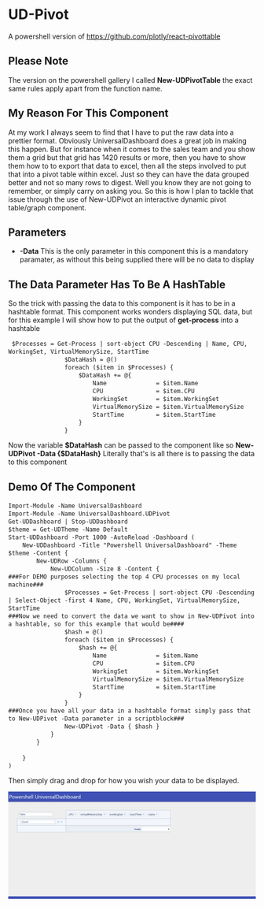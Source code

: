 # UD-Pivot
A powershell version of https://github.com/plotly/react-pivottable

## Please Note

The version on the powershell gallery I called **New-UDPivotTable** the exact same rules apply apart from the function name.

## My Reason For This Component

At my work I always seem to find that I have to put the raw data into a prettier format.  Obviously UniversalDashboard 
does a great job in making this happen.  But for instance when it comes to the sales team and you show them a grid 
but that grid has 1420 results or more, then you have to show them how to to export that data to excel, then all the 
steps involved to put that into a pivot table within excel. Just so they can have the data grouped better and not so
many rows to digest. Well you know they are not going to remember, or simply carry on asking you. So this is how I plan
to tackle that issue through the use of New-UDPivot an interactive dynamic pivot table/graph component.

## Parameters

* **-Data** This is the only parameter in this component this is a mandatory paramater, as without this being supplied there will be no data to display

## The Data Parameter Has To Be A HashTable

So the trick with passing the data to this component is it has to be in a hashtable format. This component works wonders
displaying SQL data, but for this example I will show how to put the output of **get-process** into a hashtable

```
 $Processes = Get-Process | sort-object CPU -Descending | Name, CPU, WorkingSet, VirtualMemorySize, StartTime
                $DataHash = @()
                foreach ($item in $Processes) {
                    $DataHash += @{
                        Name              = $item.Name
                        CPU               = $item.CPU
                        WorkingSet        = $item.WorkingSet
                        VirtualMemorySize = $item.VirtualMemorySize
                        StartTime         = $item.StartTime
                    }
                }
```
Now the variable **$DataHash** can be passed to the component like so
**New-UDPivot -Data {$DataHash}**
Literally that's is all there is to passing the data to this component

## Demo Of The Component

```
Import-Module -Name UniversalDashboard
Import-Module -Name UniversalDashboard.UDPivot
Get-UDDashboard | Stop-UDDashboard
$theme = Get-UDTheme -Name Default
Start-UDDashboard -Port 1000 -AutoReload -Dashboard (
    New-UDDashboard -Title "Powershell UniversalDashboard" -Theme $theme -Content {
        New-UDRow -Columns {
            New-UDColumn -Size 8 -Content {
###For DEMO purposes selecting the top 4 CPU processes on my local machine###            
                $Processes = Get-Process | sort-object CPU -Descending | Select-Object -first 4 Name, CPU, WorkingSet, VirtualMemorySize, StartTime
###Now we need to convert the data we want to show in New-UDPivot into a hashtable, so for this example that would be####
                $hash = @()
                foreach ($item in $Processes) {
                    $hash += @{
                        Name              = $item.Name
                        CPU               = $item.CPU
                        WorkingSet        = $item.WorkingSet
                        VirtualMemorySize = $item.VirtualMemorySize
                        StartTime         = $item.StartTime
                    }
                }
###Once you have all your data in a hashtable format simply pass that to New-UDPivot -Data parameter in a scriptblock###
                New-UDPivot -Data { $hash }
            }
        }

    }
)
```

Then simply drag and drop for how you wish your data to be displayed.

![placeholder](https://github.com/psDevUK/UD-Pivot/blob/master/pivot3.gif "Example")
